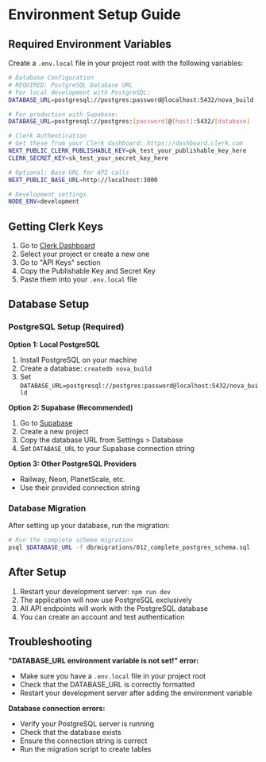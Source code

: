 # Environment Setup Guide

## Required Environment Variables

Create a `.env.local` file in your project root with the following variables:

```bash
# Database Configuration
# REQUIRED: PostgreSQL Database URL
# For local development with PostgreSQL:
DATABASE_URL=postgresql://postgres:password@localhost:5432/nova_build

# For production with Supabase:
DATABASE_URL=postgresql://postgres:[password]@[host]:5432/[database]

# Clerk Authentication
# Get these from your Clerk dashboard: https://dashboard.clerk.com
NEXT_PUBLIC_CLERK_PUBLISHABLE_KEY=pk_test_your_publishable_key_here
CLERK_SECRET_KEY=sk_test_your_secret_key_here

# Optional: Base URL for API calls
NEXT_PUBLIC_BASE_URL=http://localhost:3000

# Development settings
NODE_ENV=development
```

## Getting Clerk Keys

1. Go to [Clerk Dashboard](https://dashboard.clerk.com)
2. Select your project or create a new one
3. Go to "API Keys" section
4. Copy the Publishable Key and Secret Key
5. Paste them into your `.env.local` file

## Database Setup

### PostgreSQL Setup (Required)

**Option 1: Local PostgreSQL**
1. Install PostgreSQL on your machine
2. Create a database: `createdb nova_build`
3. Set `DATABASE_URL=postgresql://postgres:password@localhost:5432/nova_build`

**Option 2: Supabase (Recommended)**
1. Go to [Supabase](https://supabase.com)
2. Create a new project
3. Copy the database URL from Settings > Database
4. Set `DATABASE_URL` to your Supabase connection string

**Option 3: Other PostgreSQL Providers**
- Railway, Neon, PlanetScale, etc.
- Use their provided connection string

### Database Migration

After setting up your database, run the migration:

```bash
# Run the complete schema migration
psql $DATABASE_URL -f db/migrations/012_complete_postgres_schema.sql
```

## After Setup

1. Restart your development server: `npm run dev`
2. The application will now use PostgreSQL exclusively
3. All API endpoints will work with the PostgreSQL database
4. You can create an account and test authentication

## Troubleshooting

**"DATABASE_URL environment variable is not set!" error:**
- Make sure you have a `.env.local` file in your project root
- Check that the DATABASE_URL is correctly formatted
- Restart your development server after adding the environment variable

**Database connection errors:**
- Verify your PostgreSQL server is running
- Check that the database exists
- Ensure the connection string is correct
- Run the migration script to create tables


